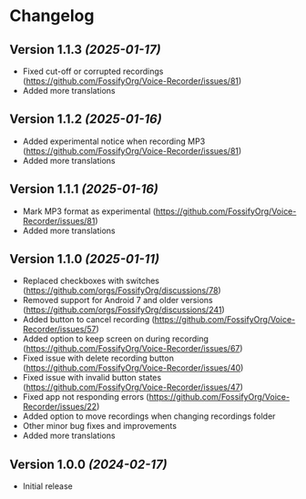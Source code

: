 Changelog
==========

Version 1.1.3 *(2025-01-17)*
----------------------------

* Fixed cut-off or corrupted recordings (https://github.com/FossifyOrg/Voice-Recorder/issues/81)
* Added more translations

Version 1.1.2 *(2025-01-16)*
----------------------------

* Added experimental notice when recording MP3 (https://github.com/FossifyOrg/Voice-Recorder/issues/81)
* Added more translations

Version 1.1.1 *(2025-01-16)*
----------------------------

* Mark MP3 format as experimental (https://github.com/FossifyOrg/Voice-Recorder/issues/81)
* Added more translations

Version 1.1.0 *(2025-01-11)*
----------------------------

* Replaced checkboxes with switches (https://github.com/orgs/FossifyOrg/discussions/78)
* Removed support for Android 7 and older versions (https://github.com/orgs/FossifyOrg/discussions/241)
* Added button to cancel recording (https://github.com/FossifyOrg/Voice-Recorder/issues/57)
* Added option to keep screen on during recording (https://github.com/FossifyOrg/Voice-Recorder/issues/67)
* Fixed issue with delete recording button (https://github.com/FossifyOrg/Voice-Recorder/issues/40)
* Fixed issue with invalid button states (https://github.com/FossifyOrg/Voice-Recorder/issues/47)
* Fixed app not responding errors (https://github.com/FossifyOrg/Voice-Recorder/issues/22)
* Added option to move recordings when changing recordings folder
* Other minor bug fixes and improvements
* Added more translations

Version 1.0.0 *(2024-02-17)*
----------------------------

* Initial release
